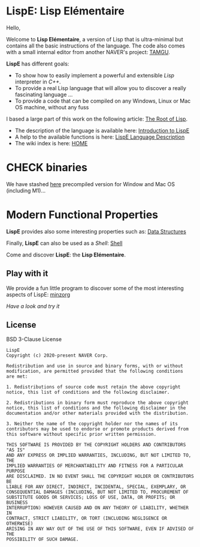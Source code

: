 # LispE: Lisp Elémentaire
  
Hello,

Welcome to __Lisp Elémentaire__, a version of Lisp that is ultra-minimal but contains all the basic instructions of the language. The code also comes with a small internal editor from another NAVER's project: [TAMGU](https://github.com/naver/tamgu).

__LispE__ has different goals:
* To show how to easily implement a powerful and extensible _Lisp_ interpreter in _C++_.
* To provide a real Lisp language that will allow you to discover a really fascinating language ...
* To provide a code that can be compiled on any Windows, Linux or Mac OS machine, without any fuss

I based a large part of this work on the following article: [The Root of Lisp](http://www.paulgraham.com/rootsoflisp.html).

* The description of the language is available here: [Introduction to LispE](https://github.com/naver/lispe/wiki/1.-Introduction)
* A help to the available functions is here: [LispE Language Description](https://github.com/naver/lispe/wiki/6.-Help)
* The wiki index is here: [HOME](https://github.com/naver/lispe/wiki)


# CHECK binaries

We have stashed [here](https://github.com/naver/lispe/tree/master/binaries) precompiled version for Window and Mac OS (including M1)...

# Modern Functional Properties

__LispE__ provides also some interesting properties such as: [Data Structures](https://github.com/naver/lispe/wiki/6.2-Data-Structures)

Finally, __LispE__ can also be used as a _Shell_: [Shell](https://github.com/naver/lispe/wiki/7.-Shell)

Come and discover __LispE__: the __Lisp Elémentaire__.

## Play with it

We provide a fun little program to discover some of the most interesting aspects of LispE: [minzorg](https://github.com/naver/lispe/blob/master/examples/patterns/minizorg.lisp)

_Have a look and try it_


## License

BSD 3-Clause License

```
LispE
Copyright (c) 2020-present NAVER Corp.

Redistribution and use in source and binary forms, with or without 
modification, are permitted provided that the following conditions 
are met:

1. Redistributions of source code must retain the above copyright 
notice, this list of conditions and the following disclaimer.

2. Redistributions in binary form must reproduce the above copyright 
notice, this list of conditions and the following disclaimer in the 
documentation and/or other materials provided with the distribution.

3. Neither the name of the copyright holder nor the names of its 
contributors may be used to endorse or promote products derived from 
this software without specific prior written permission.

THIS SOFTWARE IS PROVIDED BY THE COPYRIGHT HOLDERS AND CONTRIBUTORS "AS IS" 
AND ANY EXPRESS OR IMPLIED WARRANTIES, INCLUDING, BUT NOT LIMITED TO, THE 
IMPLIED WARRANTIES OF MERCHANTABILITY AND FITNESS FOR A PARTICULAR PURPOSE 
ARE DISCLAIMED. IN NO EVENT SHALL THE COPYRIGHT HOLDER OR CONTRIBUTORS BE 
LIABLE FOR ANY DIRECT, INDIRECT, INCIDENTAL, SPECIAL, EXEMPLARY, OR 
CONSEQUENTIAL DAMAGES (INCLUDING, BUT NOT LIMITED TO, PROCUREMENT OF 
SUBSTITUTE GOODS OR SERVICES; LOSS OF USE, DATA, OR PROFITS; OR BUSINESS 
INTERRUPTION) HOWEVER CAUSED AND ON ANY THEORY OF LIABILITY, WHETHER IN 
CONTRACT, STRICT LIABILITY, OR TORT (INCLUDING NEGLIGENCE OR OTHERWISE) 
ARISING IN ANY WAY OUT OF THE USE OF THIS SOFTWARE, EVEN IF ADVISED OF THE 
POSSIBILITY OF SUCH DAMAGE.
```
